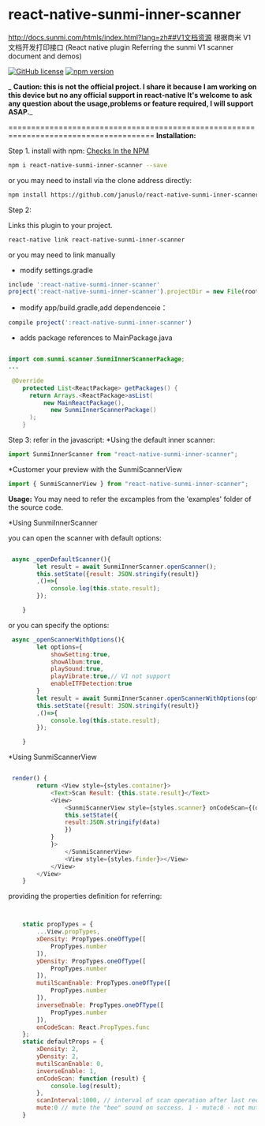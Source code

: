 # react-native-sunmi-inner-scanner

http://docs.sunmi.com/htmls/index.html?lang=zh##V1文档资源 根据商米 V1 文档开发打印接口
(React native plugin Referring the sunmi V1 scanner document and demos)

[![GitHub license](https://img.shields.io/badge/license-MIT-blue.svg)](https://raw.githubusercontent.com/januslo/react-native-sunmi-inner-scanner/master/LICENSE) [![npm version](https://badge.fury.io/js/react-native-sunmi-inner-scanner.svg)](https://www.npmjs.com/package/react-native-sunmi-inner-scanner)

_ **Caution: this is not the official project. I share it because I am working on this device but no any official support in react-native It's welcome to ask any question about the usage,problems or feature required, I will support ASAP.**_

======================================================================================
**Installation:**

Step 1. install with npm: [Checks In the NPM](https://www.npmjs.com/package/react-native-sunmi-inner-scanner)

```bash
npm i react-native-sunmi-inner-scanner --save
```

or you may need to install via the clone address directly:

```bash
npm install https://github.com/januslo/react-native-sunmi-inner-scanner.git --save
```

Step 2:

Links this plugin to your project.

```bash
react-native link react-native-sunmi-inner-scanner
```

or you may need to link manually

- modify settings.gradle

```javascript
include ':react-native-sunmi-inner-scanner'
project(':react-native-sunmi-inner-scanner').projectDir = new File(rootProject.projectDir, '../node_modules/react-native-sunmi-inner-scanner/android')
```

- modify app/build.gradle,add dependenceie：

```javascript
compile project(':react-native-sunmi-inner-scanner')
```

- adds package references to MainPackage.java

```java

import com.sunmi.scanner.SunmiInnerScannerPackage;
...

 @Override
    protected List<ReactPackage> getPackages() {
      return Arrays.<ReactPackage>asList(
          new MainReactPackage(),
            new SunmiInnerScannerPackage()
      );
    }

```

Step 3: refer in the javascript:
\*Using the default inner scanner:

```javascript
import SunmiInnerScanner from "react-native-sunmi-inner-scanner";
```

\*Customer your preview with the SunmiScannerView

```javascript
import { SunmiScannerView } from "react-native-sunmi-inner-scanner";
```

**Usage:**
You may need to refer the excamples from the 'examples' folder of the source code.

\*Using SunmiInnerScanner

you can open the scanner with default options:

```javascript

 async _openDefaultScanner(){
        let result = await SunmiInnerScanner.openScanner();
        this.setState({result: JSON.stringify(result)}
        ,()=>{
            console.log(this.state.result);
        });

    }

```

or you can specify the options:

```javascript
 async _openScannerWithOptions(){
        let options={
            showSetting:true,
            showAlbum:true,
            playSound:true,
            playVibrate:true,// V1 not support
            enableITFDetection:true
        }
        let result = await SunmiInnerScanner.openScannerWithOptions(options);
        this.setState({result: JSON.stringify(result)}
        ,()=>{
            console.log(this.state.result);
        });

    }

```

\*Using SunmiScannerView

```javascript

 render() {
        return <View style={styles.container}>
            <Text>Scan Result: {this.state.result}</Text>
            <View>
                <SunmiScannerView style={styles.scanner} onCodeScan={(data)=>{
                this.setState({
                result:JSON.stringify(data)
                })
            }
            }>
                </SunmiScannerView>
                <View style={styles.finder}></View>
            </View>
        </View>
    }


```

providing the properties definition for referring:

```javascript


    static propTypes = {
        ...View.propTypes,
        xDensity: PropTypes.oneOfType([
            PropTypes.number
        ]),
        yDensity: PropTypes.oneOfType([
            PropTypes.number
        ]),
        mutilScanEnable: PropTypes.oneOfType([
            PropTypes.number
        ]),
        inverseEnable: PropTypes.oneOfType([
            PropTypes.number
        ]),
        onCodeScan: React.PropTypes.func
    };
    static defaultProps = {
        xDensity: 2,
        yDensity: 2,
        mutilScanEnable: 0,
        inverseEnable: 1,
        onCodeScan: function (result) {
            console.log(result);
        },
        scanInterval:1000, // interval of scan operation after last record was recongized.
        mute:0 // mute the "bee" sound on success. 1 - mute;0 - not mute
    }
```
